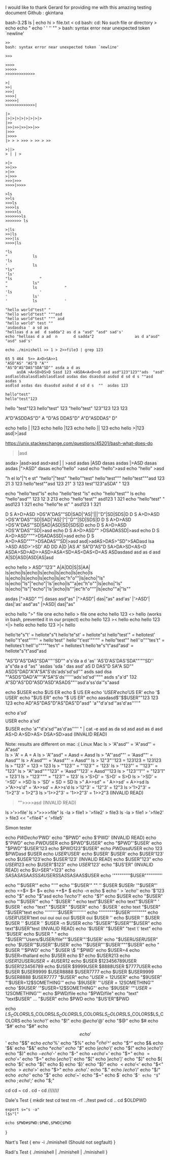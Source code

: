 I would like to thank Gerard  for providing me with this amazing testing document
Github : gkintana

bash-3.2$ ls | echo hi > file.txt < cd
bash: cd: No such file or directory
    > echo
    echo "
    echo '
    '
    ''
    ""
	>
	bash: syntax error near unexpected token `newline'

	>>
	bash: syntax error near unexpected token `newline'
	
	>>>
	
	>>>>
	>>>>>
	>>>>>>>>>>>>>

	>|
	>>|
	>>>|
	>>>>|
	>>>>>|
	>>>>>>>>>>>>>|

	|>
	|>|>|>|>|>|>|>|>
	|>>
	|>>|>>|>>|>>|>>
	|>>>
	|>>>>
	|> > > >>> > >> > >>

	>||>
	> | | >

	>|>
	>>|>>
	>|>>
	>|>>>
	>>>|>>>
	>>>>|>>>>

	>ls
	>>ls
	>>>ls
	>>>>ls
	>>>>>ls
	>>>>>>>ls
	>>>>>>> ls

	>|ls
	>>|ls
	>>>|ls
	>>>>|ls

	"ls
	"           ls
	'ls
	'           ls
	"ls"
	'ls'
	"ls            "
	"           ls"
	"           ls            "
	'ls            '
	'           ls'
	'           ls            '

	"hello world"test" "
	"hello world"test" """asd
	"hello world"test" """ asd
	"hello world" test ""
	'asdasdsa ' a sd as
	"helloas d a ad  d sadda"2 as d a "asd" "asd" sad's'
	echo "helloas d a ad  n       d sadda"2                  as d a"asd" "asd" sad's'

	echo ./minishell >> 1 > 2>>file3 | grep 123

	65 5 464  5>> A>D>SA>>1
	"ASD"AS" "AS"D "A""
	"AS"D"AS"DAS"SDA"SD"" asda a d as
	     asDA >A>SD>DS>D Sasd 123 <ASDA<A<D<<D asd asd"123"123""ads  "asd"
	asdlasldsalasdladslasdlasd asdas das dsasdsd asdsd d sd d s ""asd asdas s
	asdlsd asdas das dsasdsd asdsd d sd d s  ""  asdas 123

	hello"test"
	hello"test"123
hello "test"123
hello"test" 123
"hello"test" 123"123 123 123

A"D"ASDDAS"D"
A "D"AS DDAS"D"
A"D"ASDDAS" D"

echo hello |          |123
echo hello |123
echo hello || 123
echo hello >|123
asd|>|asd

https://unix.stackexchange.com/questions/45201/bash-what-does-do
>|asd

asda> |asd>asd
asd>asd | | >asd
asdas |ASD dasas
asdas |>ASD dasas
asdas |">ASD" dasas
echo"hello" >asd
echo "hello">asd
echo "hello" >asd

"h el  lo"|"t e st"
"hello"|"test"
"hello""test"
hello"test"""
hello"test"""asd  123 21 3  123
hello"test""asd  123 21" 3 123
test"123"aSDA" " 123

echo "hello"test"ls"
echo "hello"test "ls"
echo "hello"test"" ls
echo "hello"asd"" 123 12 3 213
echo "hello"test"" asd123 1 321
echo "hello"test" " asd123 1 321
echo "hello"te st" " asd123 1 321

D S A>D>ASD >DS"A"DAS""SD|SAD|"AS|'|||''D"|SD|SDS|D
D S A>D>ASD >DS"A"DAS""SD|SAD|"AS|'|"|''D""|SD|SDS|D
D S A>D>ASD >DS"A"DAS""SD|SAD|ASD|SD|SDS|D
echo D S A>D>ASD >DS"A"DAS""SD|>asd
echo D S A>D>ASD"" >DSADASSD|>asd
echo D S A>D>ASD"""">DSADASSD|>asd
echo D S A>D>ASD"""">DSADAS""SD|>asd
asd|>adAS>DAS>"SD">SADasd
lsa >ASD ASD>'>SD' AD DD A|D |AS A" SA"D"AS"D SA>DA>SD<AS<D A<SD
A>SDA>SD>AD>>ASD>ASA<SD<AS<DAS<D<AS ASDasdasd asd as d asd A|SD|ASD|ASD|AS|asd

echo hello > ASD"'123'"
A|A|DD|S|S|AA|
ls|echo|ls|echo|ls|echo|ls|echo|ls|echo|ls
ls|echo|ls|echo|ls|echo|ls|ec"h"o""|ls|echo|"ls"
ls|echo|"ls"|"echo"|'ls'|echo|ls""a|ec"h"o""|ls|echo|"ls"
ls|echo|"ls"|"echo"|'ls'|echo|ls""|ec"h"o"""|ls|echo""a|"ls""

asdas |">ASD" ""| dasas
asd"as" |">ASD"| das|"as"
asd'as' |'>ASD'| das|'as'
asd"as" |>ASD| das|"as"

echo hello ">" file one
echo hello > file one
echo hello 123 <> hello				(works in bash, prevented it in our project)
echo hello 123 >< hello
echo hello 123 <|> hello
echo hello 123 >|< hello

hello'te"s"t'				= hellote"s"t
hello'te"st'				= hellote"st
hello"test'"				= hellotest'
hello"'t"est"''"''			= hello'test''
hello'"t'est'""'""			= hello"test""
hell''o"""tes't"			= hellotes't
hell''o"""""tes't"			= hellotes't
hello'te"s"t"asd"asd'		= hellote"s"t"asd"asd

"AS"D"AS"DAS"SDA''"''SD"" a's'da a d 'as'
'AS'D'AS'DAS'SDA""'""SD'' a"s"da a d "as"
'asdas 'sda ' das asd' aS D DAS"D SA"A SD""
ASDS"DAD"A"A"SA"S'ds'ads'sd'sd''" asds sad  dsa
""ASDS"DAD"A"""A"SA"S'ds'''''''ads'sd'sd''""" asds s"a'd"  132
A"SD"AS"DD"ASD"ASD"ASADS""''asd'a'ss'da'"s"aasd

echo $USER
echo $US ER
echo $ US ER
echo '$USER'
echo '$US ER'
echo '$ USER'
echo "$US ER"
echo "$ US ER"
echo aasdasd$$'$'$$USER""123 123 123
echo AD"AS"DAS"D"AS"DAS"D"asd" 'a""d'a'sd'"as'd'as'''''"

echo a'sd'$$$$USER
echo a'sd'$$$$$USER
echo 'a""d'a'sd'"as'd'as'''''      " | cat -e asd as da sd
asd asd as d asd  AS>D A>SD>AS> DSA>SD>asd			(INVALID READ)


Note: results are different on mac :(
						Linux				Mac
ls > 'A"asd"'           = 'A"asd"'			= A"asd"	
ls > 'A'                = A					= A
ls > 'A'"asd"           = Aasd				= Aasd
ls > "A"'asd""'         = 'Aasd""'			= Aasd""
ls > A'asd""'           = 'Aasd""'			= Aasd""
ls > 12"3"''123         = 123123			= 123123
ls > "123"              = 123				= 123
ls > "'123'"            = "'123'"			= '123'
ls > '"123"'            = '"123"'			= "123"
ls > "A"'asd""'"123"    = 'Aasd""123'		= Aasd""123
ls > "123'"1""          = "123'1"			= 123'1
ls > "123'"""           = "123'"			= 123'
ls >'S>D'               = 'S>D'				= S>D
ls > '>SD'              = '>SD'				= >SD
ls > 'SD'               = SD				= SD
ls >" A>>sd"            = ' A>>sd'			=  A>>sd
ls >"A>>s'd"            = 'A>>sd'			= A>>s'd
ls >'12"3'              = '12"3'			= 12"3
ls >'1>2"3'             = '1>2"3'			= 1>2"3
ls >'1>>2"3'            = '1>>2"3'			= 1>>2"3	(INVALID READ)
>"">>>>asd								(INVALID READ)

ls >'>>file'
ls >">>>>file"
ls -la > file1 > '>file2' > file3
ls -la > file1 > '>file2' > file3 << "<file4" < '>file5'


Simon tester

echo $PWD
echo '$PWD'
echo "$PWD"
echo $'PWD'				(INVALID READ)
echo $"PWD"
echo $PWD$USER
echo $PWD"$USER"
echo "$PWD"'$USER'
echo "$PWD"'$USER'123
echo $PWD123"$USER"
echo $PWDasd$USER
echo 123 $PWDasd $USER
echo $USER'$USER'
echo $USER'   $USER'
echo $USER'123'
echo $USER'123'echo $USER'123'		(INVALID READ)
echo $USER"123"
echo $USER$123
echo $USER"$123"
echo $USER'$123'
echo "$US'ER"				(INVALID READ)
echo $U>SER">123"
echo $SA$SA$SA$SA$AS$S$SA$USER$S$SA$S$SA$S$AAS$USER
echo '""""""""$USER""""""""'


echo "'$USER'"
echo "''"
echo "'$USER'" "" '' $USER $USERr '"$USER"'
echo $=$=$= $=  $=
echo $+$+$+  $
echo -n
echo $
echo '$>'
echo '$'
echo '$'123
echo "$"
echo "$"asd
echo $?
echo '$?'
echo "$?"
echo $USER
echo "$USER"
echo "'$USER'"
echo " '$USER' "
echo text"$USER"
echo text"'$USER'" ' $USER '
echo "text"   "$USER"    "$USER"
echo '              $USER          '
echo               text "$USER"            "$USER"text
echo ''''''''''$USER''''''''''
echo """"""""$USER""""""""
echo $USER'$USER'text oui oui     oui  oui $USER oui      $USER ''
echo $USER '' $USER $USER '' $USER '' $USER -n $USER
echo "$USER""$USER""$USER"
echo text"$USER"test					(INVALID READ)
echo '$USER' "$USER" "text \' text"
echo '$USER'
echo $USER " "
echo "$USER""Users/$USER/file""'$USER'"'$USER'
echo "$USER$USER$USER"
echo '$USER'"$USER"'$USER'
echo '"$USER"''$USER'"""$USER"
echo " $USER  "'$PWD'
echo " $USER  \$ "'$PWD'
echo $USER=4
echo $USER=thallard
echo $USER
echo $?
echo $USER213
echo $USER$12USER$USER=4$USER12
echo $USER $123456789USER $USER123456789
echo $USER $9999USER $8888USER $7777USER
echo $USER $USER9999 $USER8888 $USER7777
echo $USER $USER9999 $USER8888 $USER7777 "$USER"
echo "$USER=12$USER"
echo "$9USER" "'$USER=12$SOMETHING'"
echo '$9USER' "'$USER=12$SOMETHING'"
echo '$9USER' '"$USER=12$SOMETHING"'
echo '$9USER' '"'$USER=12$SOMETHING'"'
echo $PWD/file
echo "$PWD/file"
echo "text" "text$USER" ... "$USER"
echo $PWD
echo "$US'ER"$PWD

echo $LS_COLORS$LS_COLORS$LS_COLORS$LS_COLORS$LS_COLORS$LS_COLORS$LS_COLORS
echo $!
echo '$!'
echo "$!"
echo $@
echo '$@'
echo "$@"
echo $#
echo '$#'
echo "$#"
echo $$
echo '$$'
echo "$$"
echo $%
echo '$%'
echo "$%"
echo $^
echo '$^'
echo "$^"
echo $&
echo '$&'
echo "$&"
echo $*
echo '$*'
echo "$*"
echo $(
echo '$('
echo "$("
echo $)
echo '$)'
echo "$)"
echo $-
echo '$-'
echo "$-"
echo $+
echo '$+'
echo "$+"
echo $=
echo '$='
echo "$="
echo $[
echo '$['
echo "$["
echo $]
echo '$]'
echo "$]"
echo ${
echo '${'
echo "${"
echo $}
echo '$}'
echo "$}"
echo $<
echo '$<'
echo "$<"
echo $>
echo '$>'
echo "$>"
echo $.
echo '$.'
echo "$."
echo $/
echo '$/'
echo "$/"
echo $\
echo '$\'
echo "$\"
echo $~
echo '$~'
echo "$~"
echo $`
echo '$`'
echo "$`"
echo $;
echo '$;'
echo "$;"

cd
cd ~
cd .
cd -
cd ///////

Dale's Test
{
	mkdir test
	cd test
	rm -rf ../test
	pwd
	cd ..
	cd $OLDPWD

	export s="s -a"
	l$s"l"

	echo $PWD#$PWD:$PWD,$PWD{$PWD
}

Nart's Test
{
	env -i ./minishell		(Should not segfault)
}

Radi's Test
{
	./minishell | ./minishell | ./minishell
}
